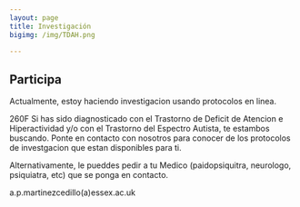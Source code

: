 ```yaml
---
layout: page
title: Investigación
bigimg: /img/TDAH.png

---
```

## Participa 

Actualmente, estoy haciendo investigacion usando protocolos en linea. 

260F
Si has sido diagnosticado con el Trastorno de Deficit de Atencion e Hiperactividad y/o con el Trastorno del Espectro Autista, te estambos buscando. Ponte en contacto con nosotros para conocer de los protocolos de investgacion que estan disponibles para ti. 

Alternativamente, le pueddes pedir a tu Medico (paidopsiquitra, neurologo, psiquiatra, etc) que se ponga en contacto.

a.p.martinezcedillo(a)essex.ac.uk 

